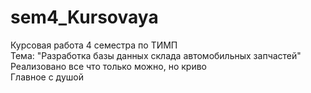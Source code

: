 # sem4_Kursovaya
Курсовая работа 4 семестра по ТИМП  
Тема: "Разработка базы данных склада автомобильных запчастей"  
Реализовано все что только можно, но криво  
Главное с душой  
